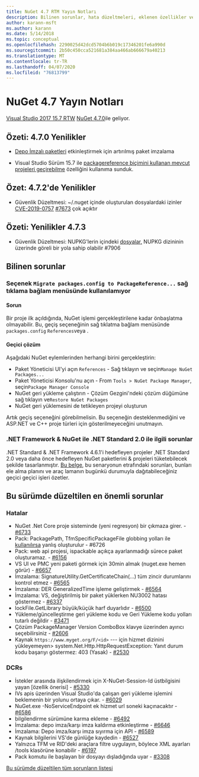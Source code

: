 ```yaml
---
title: NuGet 4.7 RTM Yayın Notları
description: Bilinen sorunlar, hata düzeltmeleri, eklenen özellikler ve DCR'ler dahil olmak üzere NuGet 4.7.0 için sürüm notları.
author: karann-msft
ms.author: karann
ms.date: 5/14/2018
ms.topic: conceptual
ms.openlocfilehash: 2290025d42dcd5704b6b019c17346201fe6a990d
ms.sourcegitcommit: 2b50c450cca521681a384aa466ab666679a40213
ms.translationtype: MT
ms.contentlocale: tr-TR
ms.lasthandoff: 04/07/2020
ms.locfileid: "76813799"
---
```

# <a name="nuget-47-release-notes"></a>NuGet 4.7 Yayın Notları

[Visual Studio 2017 15.7 RTW](https://www.visualstudio.com/news/releasenotes/vs2017-relnotes) [NuGet 4.7.0](https://dist.nuget.org/win-x86-commandline/v4.7.0/nuget.exe)ile geliyor.

## <a name="summary-whats-new-in-470"></a>Özeti: 4.7.0 Yenilikler

* [Depo İmzalı paketleri](https://github.com/NuGet/Home/wiki/Repository-Signatures) etkinleştirmek için artırılmış paket imzalama

* Visual Studio Sürüm 15.7 ile [packagereference biçimini kullanan mevcut projeleri geçirebilme](../consume-packages/migrate-packages-config-to-package-reference.md) özelliğini kullanıma sunduk.

## <a name="summary-whats-new-in-472"></a>Özet: 4.7.2'de Yenilikler

* Güvenlik Düzeltmesi: ~/.nuget içinde oluşturulan dosyalardaki izinler [CVE-2019-0757](https://portal.msrc.microsoft.com/en-us/security-guidance/advisory/CVE-2019-0757) [#7673](https://github.com/NuGet/Home/issues/7673) çok açıktır

## <a name="summary-whats-new-in-473"></a>Özeti: Yenilikler 4.7.3

* Güvenlik Düzeltmesi: NUPKG'lerin içindeki [dosyalar,](https://github.com/NuGet/Home/issues/7906) NUPKG dizininin üzerinde göreli bir yola sahip olabilir #7906

## <a name="known-issues"></a>Bilinen sorunlar

### <a name="the-migrate-packagesconfig-to-packagereference-option-is-not-available-in-the-right-click-context-menu"></a>Seçenek `Migrate packages.config to PackageReference...` sağ tıklama bağlam menüsünde kullanılamıyor

#### <a name="issue"></a>Sorun

Bir proje ilk açıldığında, NuGet işlemi gerçekleştirilene kadar önbaşlatma olmayabilir. Bu, geçiş seçeneğinin sağ tıklatma bağlam menüsünde `packages.config` `References`veya .

#### <a name="workaround"></a>Geçici çözüm

Aşağıdaki NuGet eylemlerinden herhangi birini gerçekleştirin:
* Paket Yöneticisi UI'yi açın `References` - Sağ tıklayın ve seçin`Manage NuGet Packages...`
* Paket Yöneticisi Konsolu'nu açın - From `Tools > NuGet Package Manager`, seçin`Package Manager Console`
* NuGet geri yükleme çalıştırın - Çözüm Gezgini'ndeki çözüm düğümüne sağ tıklayın ve`Restore NuGet Packages`
* NuGet geri yüklemesini de tetikleyen projeyi oluşturun

Artık geçiş seçeneğini görebilmelisin. Bu seçeneğin desteklenmediğini ve ASP.NET ve C++ proje türleri için gösterilmeyeceğini unutmayın.

### <a name="issues-with-net-standard-20-with-net-framework--nuget"></a>.NET Framework & NuGet ile .NET Standard 2.0 ile ilgili sorunlar

.NET Standard & .NET Framework 4.6.1'i hedefleyen projeler ,NET Standard 2.0 veya daha önce hedefleyen NuGet paketlerini & projeleri tüketebilecek şekilde tasarlanmıştır. [Bu belge,](https://github.com/dotnet/standard/issues/481) bu senaryonun etrafındaki sorunları, bunları ele alma planını ve araç lamanın bugünkü durumuyla dağıtabileceğiniz geçici geçici işleri özetler.

## <a name="top-issues-fixed-in-this-release"></a>Bu sürümde düzeltilen en önemli sorunlar

### <a name="bugs"></a>Hatalar

* NuGet .Net Core proje sisteminde (yeni regresyon) bir çıkmaza girer. - [#6733](https://github.com/NuGet/Home/issues/6733)
* Pack: PackagePath, TfmSpecificPackageFile globbing yolları ile [kullanılırsa](https://github.com/NuGet/Home/issues/6726) yanlış oluşturulur - #6726
* Pack: web api projesi, ispackable açıkça ayarlanmadığı sürece paket oluşturamaz. - [#6156](https://github.com/NuGet/Home/issues/6156)
* VS UI ve PMC yeni paketi görmek için 30min almak (nuget.exe hemen görür) - [#6657](https://github.com/NuGet/Home/issues/6657)
* İmzalama: SignatureUtility.GetCertificateChain(...) tüm zincir durumlarını kontrol etmez - [#6565](https://github.com/NuGet/Home/issues/6565)
* İmzalama: DER GeneralizedTime işleme geliştirmek - [#6564](https://github.com/NuGet/Home/issues/6564)
* İmzalama: VS, değiştirilmiş bir paket yüklerken NU3002 hatası göstermez - [#6337](https://github.com/NuGet/Home/issues/6337)
* lockFile.GetLibrary büyük/küçük harf duyarlıdır - [#6500](https://github.com/NuGet/Home/issues/6500)
* Yükleme/güncelleştirme geri yükleme kodu ve Geri Yükleme kodu yolları tutarlı değildir - [#3471](https://github.com/NuGet/Home/issues/3471)
* Çözüm PackageManager Version ComboBox klavye üzerinden ayırıcı seçebilirsiniz - [#2606](https://github.com/NuGet/Home/issues/2606)
* Kaynak `https://www.myget.org/F/<id>` --- için hizmet dizinini yükleyemeyen> system.Net.Http.HttpRequestException: Yanıt durum kodu başarıyı göstermez: 403 (Yasak) - [#2530](https://github.com/NuGet/Home/issues/2530)

### <a name="dcrs"></a>DCRs

* İstekler arasında ilişkilendirmek için X-NuGet-Session-Id üstbilgisini yayan [özellik önerisi] - [#5330](https://github.com/NuGet/Home/issues/5330)
* IVs apis üzerinden Visual Studio'da çalışan geri yükleme işlemini beklemenin bir yolunu ortaya çıkar. - [#6029](https://github.com/NuGet/Home/issues/6029)
* NuGet.exe -NoServiceEndpoint ek hizmet url soneki kaçınacaktır - [#6586](https://github.com/NuGet/Home/issues/6586)
* bilgilendirme sürümüne karma ekleme - [#6492](https://github.com/NuGet/Home/issues/6492)
* İmzalama: depo imza/karşı imza kaldırma etkinleştirme - [#6646](https://github.com/NuGet/Home/issues/6646)
* İmzalama: Depo imza/karşı imza sıyırma için API - [#6589](https://github.com/NuGet/Home/issues/6589)
* Kaynak bilgilerini VS'de günlüğe kaydedin - [#6527](https://github.com/NuGet/Home/issues/6527)
* Yalnızca TFM ve RID'deki araçlara filtre uygulayın, böylece XML ayarları /tools klasörüne konabilir - [#6197](https://github.com/NuGet/Home/issues/6197)
* Pack komutu ile başlayan bir dosyayı dışladığında uyar  - [#3308](https://github.com/NuGet/Home/issues/3308)

[Bu sürümde düzeltilen tüm sorunların listesi](https://github.com/NuGet/Home/issues?q=is%3Aissue+is%3Aclosed+milestone%3A%224.7")
